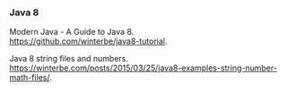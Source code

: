 ### Java 8 
Modern Java - A Guide to Java 8.  
https://github.com/winterbe/java8-tutorial.  

Java 8 string files and numbers.  
https://winterbe.com/posts/2015/03/25/java8-examples-string-number-math-files/.  



